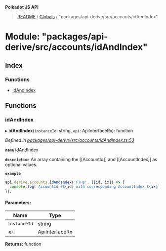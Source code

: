 **Polkadot JS API**

> [README](../README.md) / [Globals](../globals.md) / "packages/api-derive/src/accounts/idAndIndex"

# Module: "packages/api-derive/src/accounts/idAndIndex"

## Index

### Functions

* [idAndIndex](_packages_api_derive_src_accounts_idandindex_.md#idandindex)

## Functions

### idAndIndex

▸ **idAndIndex**(`instanceId`: string, `api`: ApiInterfaceRx): function

*Defined in [packages/api-derive/src/accounts/idAndIndex.ts:53](https://github.com/polkadot-js/api/blob/c6bc664f8/packages/api-derive/src/accounts/idAndIndex.ts#L53)*

**`name`** idAndIndex

**`description`** An array containing the [[AccountId]] and [[AccountIndex]] as optional values.

**`example`** 
<BR>

```javascript
api.derive.accounts.idAndIndex('F7Hs', ([id, ix]) => {
  console.log(`AccountId #${id} with corresponding AccountIndex ${ix}`);
});
```

#### Parameters:

Name | Type |
------ | ------ |
`instanceId` | string |
`api` | ApiInterfaceRx |

**Returns:** function
